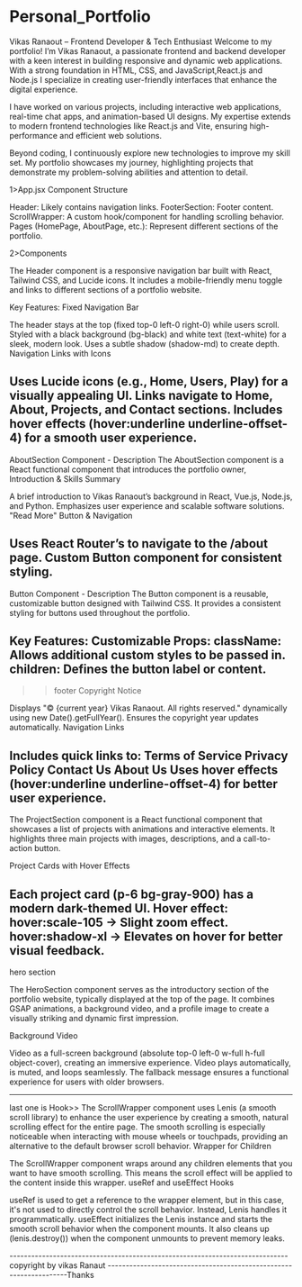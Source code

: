 # Personal_Portfolio
Vikas Ranaout – Frontend Developer & Tech Enthusiast
Welcome to my portfolio! I’m Vikas Ranaout, a passionate frontend  and backend developer with a keen interest in building responsive and dynamic web applications. With a strong foundation in HTML, CSS, and JavaScript,React.js and Node.js I specialize in creating user-friendly interfaces that enhance the digital experience.

I have worked on various projects, including interactive web applications, real-time chat apps, and animation-based UI designs. My expertise extends to modern frontend technologies like React.js and Vite, ensuring high-performance and efficient web solutions.

Beyond coding, I continuously explore new technologies to improve my skill set. My portfolio showcases my journey, highlighting projects that demonstrate my problem-solving abilities and attention to detail.

1>App.jsx
Component Structure

Header: Likely contains navigation links.
FooterSection: Footer content.
ScrollWrapper: A custom hook/component for handling scrolling behavior.
Pages (HomePage, AboutPage, etc.): Represent different sections of the portfolio.

2>Components

The Header component is a responsive navigation bar built with React, Tailwind CSS, and Lucide icons. It includes a mobile-friendly menu toggle and links to different sections of a portfolio website.

Key Features:
Fixed Navigation Bar

The header stays at the top (fixed top-0 left-0 right-0) while users scroll.
Styled with a black background (bg-black) and white text (text-white) for a sleek, modern look.
Uses a subtle shadow (shadow-md) to create depth.
Navigation Links with Icons

Uses Lucide icons (e.g., Home, Users, Play) for a visually appealing UI.
Links navigate to Home, About, Projects, and Contact sections.
Includes hover effects (hover:underline underline-offset-4) for a smooth user experience.
--------------------------------------------------------------------------------------------------------------------------------------------------
AboutSection Component - Description
The AboutSection component is a React functional component that introduces the portfolio owner,
Introduction & Skills Summary

A brief introduction to Vikas Ranaout’s background in React, Vue.js, Node.js, and Python.
Emphasizes user experience and scalable software solutions.
"Read More" Button & Navigation

Uses React Router’s <Link> to navigate to the /about page.
Custom Button component for consistent styling.
----------------------------------------------------------------------------------------------------------------------------------------------

Button Component - Description
The Button component is a reusable, customizable button designed with Tailwind CSS. It provides a consistent styling for buttons used throughout the portfolio.

Key Features:
Customizable Props:
className: Allows additional custom styles to be passed in.
children: Defines the button label or content.
-------------------------------------------------------------------------------------------------------------------------------------------------
>>footer
Copyright Notice

Displays "© {current year} Vikas Ranaout. All rights reserved." dynamically using new Date().getFullYear().
Ensures the copyright year updates automatically.
Navigation Links

Includes quick links to:
Terms of Service
Privacy Policy
Contact Us
About Us
Uses hover effects (hover:underline underline-offset-4) for better user experience.
---------------------------------------------------------------------------------------------------------------------------------------------------

The ProjectSection component is a React functional component that showcases a list of projects with animations and interactive elements. It highlights three main projects with images, descriptions, and a call-to-action button.

Project Cards with Hover Effects

Each project card (p-6 bg-gray-900) has a modern dark-themed UI.
Hover effect:
hover:scale-105 → Slight zoom effect.
hover:shadow-xl → Elevates on hover for better visual feedback.
-----------------------------------------------------------------------------------------------------------------------------------------------------
hero section

The HeroSection component serves as the introductory section of the portfolio website, typically displayed at the top of the page. It combines GSAP animations, a background video, and a profile image to create a visually striking and dynamic first impression.

Background Video

Video as a full-screen background (absolute top-0 left-0 w-full h-full object-cover), creating an immersive experience.
Video plays automatically, is muted, and loops seamlessly.
The fallback message ensures a functional experience for users with older browsers.

----------------------------------------------------------------------------------------------------------------------------------------------------
last one is  Hook>>
The ScrollWrapper component uses Lenis (a smooth scroll library) to enhance the user experience by creating a smooth, natural scrolling effect for the entire page. The smooth scrolling is especially noticeable when interacting with mouse wheels or touchpads, providing an alternative to the default browser scroll behavior.
Wrapper for Children

The ScrollWrapper component wraps around any children elements that you want to have smooth scrolling. This means the scroll effect will be applied to the content inside this wrapper.
useRef and useEffect Hooks

useRef is used to get a reference to the wrapper element, but in this case, it's not used to directly control the scroll behavior. Instead, Lenis handles it programmatically.
useEffect initializes the Lenis instance and starts the smooth scroll behavior when the component mounts. It also cleans up (lenis.destroy()) when the component unmounts to prevent memory leaks.

-----------------------------------------------------------------------------copyright  by   vikas Ranaut -------------------------------------------------------------------Thanks

